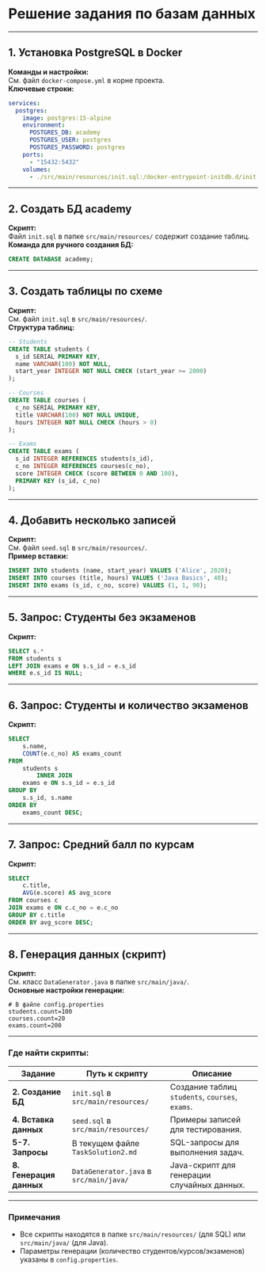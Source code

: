 # Решение задания по базам данных

---

## **1. Установка PostgreSQL в Docker**
**Команды и настройки:**  
См. файл `docker-compose.yml` в корне проекта.  
**Ключевые строки:**  
```yaml
services:
  postgres:
    image: postgres:15-alpine
    environment:
      POSTGRES_DB: academy
      POSTGRES_USER: postgres
      POSTGRES_PASSWORD: postgres
    ports:
      - "15432:5432"
    volumes:
      - ./src/main/resources/init.sql:/docker-entrypoint-initdb.d/init.sql
```

---

## **2. Создать БД academy**
**Скрипт:**  
Файл `init.sql` в папке `src/main/resources/` содержит создание таблиц.  
**Команда для ручного создания БД:**
```sql
CREATE DATABASE academy;
```

---

## **3. Создать таблицы по схеме**
**Скрипт:**  
См. файл `init.sql` в `src/main/resources/`.  
**Структура таблиц:**
```sql
-- Students
CREATE TABLE students (
  s_id SERIAL PRIMARY KEY,
  name VARCHAR(100) NOT NULL,
  start_year INTEGER NOT NULL CHECK (start_year >= 2000)
);

-- Courses
CREATE TABLE courses (
  c_no SERIAL PRIMARY KEY,
  title VARCHAR(100) NOT NULL UNIQUE,
  hours INTEGER NOT NULL CHECK (hours > 0)
);

-- Exams
CREATE TABLE exams (
  s_id INTEGER REFERENCES students(s_id),
  c_no INTEGER REFERENCES courses(c_no),
  score INTEGER CHECK (score BETWEEN 0 AND 100),
  PRIMARY KEY (s_id, c_no)
);
```

---

## **4. Добавить несколько записей**
**Скрипт:**  
См. файл `seed.sql` в `src/main/resources/`.  
**Пример вставки:**
```sql
INSERT INTO students (name, start_year) VALUES ('Alice', 2020);
INSERT INTO courses (title, hours) VALUES ('Java Basics', 40);
INSERT INTO exams (s_id, c_no, score) VALUES (1, 1, 90);
```

---

## **5. Запрос: Студенты без экзаменов**
**Скрипт:**
```sql
SELECT s.*
FROM students s
LEFT JOIN exams e ON s.s_id = e.s_id
WHERE e.s_id IS NULL;
```

---

## **6. Запрос: Студенты и количество экзаменов**
**Скрипт:**
```sql
SELECT
    s.name,
    COUNT(e.c_no) AS exams_count
FROM
    students s
        INNER JOIN
    exams e ON s.s_id = e.s_id
GROUP BY
    s.s_id, s.name
ORDER BY
    exams_count DESC;
```

---

## **7. Запрос: Средний балл по курсам**
**Скрипт:**
```sql
SELECT 
    c.title, 
    AVG(e.score) AS avg_score
FROM courses c
JOIN exams e ON c.c_no = e.c_no
GROUP BY c.title
ORDER BY avg_score DESC;
```

---

## **8. Генерация данных (скрипт)**
**Скрипт:**  
См. класс `DataGenerator.java` в папке `src/main/java/`.  
**Основные настройки генерации:**
```properties
# В файле config.properties
students.count=100
courses.count=20
exams.count=200
```

---

### **Где найти скрипты:**
| Задание | Путь к скрипту | Описание |
|--------|----------------|----------|
| **2. Создание БД** | `init.sql` в `src/main/resources/` | Создание таблиц `students`, `courses`, `exams`. |
| **4. Вставка данных** | `seed.sql` в `src/main/resources/` | Примеры записей для тестирования. |
| **5-7. Запросы** | В текущем файле `TaskSolution2.md` | SQL-запросы для выполнения задач. |
| **8. Генерация данных** | `DataGenerator.java` в `src/main/java/` | Java-скрипт для генерации случайных данных. |

---

### **Примечания**
- Все скрипты находятся в папке `src/main/resources/` (для SQL) или `src/main/java/` (для Java).
- Параметры генерации (количество студентов/курсов/экзаменов) указаны в `config.properties`.

```